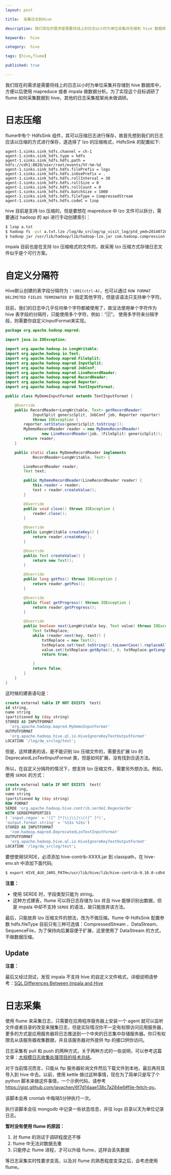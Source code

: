 ```yaml
---
layout: post

title:  采集日志到Hive

description: 我们现在的需求是需要将线上的日志以小时为单位采集并存储到 hive 数据库中，方便以后使用  mapreduce 或者 impala 做数据分析。为了实现这个目标调研了 flume 如何采集数据到 hive，其他的日志采集框架尚未做调研。

keywords:  hive

category:  hive

tags: [hive,flume]

published: true

---
```



我们现在的需求是需要将线上的日志以小时为单位采集并存储到 hive 数据库中，方便以后使用  mapreduce 或者 impala 做数据分析。为了实现这个目标调研了 flume 如何采集数据到 hive，其他的日志采集框架尚未做调研。

# 日志压缩

flume中有个 HdfsSink 组件，其可以压缩日志进行保存，故首先想到我们的日志应该以压缩的方式进行保存，遂选择了 lzo 的压缩格式，HdfsSink 的配置如下:

~~~properties
agent-1.sinks.sink_hdfs.channel = ch-1
agent-1.sinks.sink_hdfs.type = hdfs
agent-1.sinks.sink_hdfs.hdfs.path = hdfs://cdh1:8020/user/root/events/%Y-%m-%d
agent-1.sinks.sink_hdfs.hdfs.filePrefix = logs
agent-1.sinks.sink_hdfs.hdfs.inUsePrefix = .
agent-1.sinks.sink_hdfs.hdfs.rollInterval = 30
agent-1.sinks.sink_hdfs.hdfs.rollSize = 0
agent-1.sinks.sink_hdfs.hdfs.rollCount = 0
agent-1.sinks.sink_hdfs.hdfs.batchSize = 1000
agent-1.sinks.sink_hdfs.hdfs.fileType = CompressedStream
agent-1.sinks.sink_hdfs.hdfs.codeC = lzop
~~~

hive 目前是支持 lzo 压缩的，但是要想在 mapreduce 中 lzo 文件可以拆分，需要通过 hadoop 的 api 进行手动创建索引：

~~~bash 
$ lzop a.txt
$ hadoop fs -put a.txt.lzo /log/dw_srclog/sp_visit_log/ptd_ymd=20140720
​$ hadoop jar /usr/lib/hadoop/lib/hadoop-lzo.jar com.hadoop.compression.lzo.LzoIndexer /log/sp_visit_log/ptd_ymd=20140720/a.txt.lzo
~~~

impala 目前也是在支持 lzo 压缩格式的文件的，故采用 lzo 压缩方式存储日志文件似乎是个可行方案。

# 自定义分隔符

Hive默认创建的表字段分隔符为：`\001(ctrl-A)`，也可以通过 `ROW FORMAT DELIMITED FIELDS TERMINATED BY` 指定其他字符，但是该语法只支持单个字符。

目前，我们的日志中几乎任何单个字符都被使用了，故没法使用单个字符作为 hive 表字段的分隔符，只能使用多个字符，例如：“|||”。
使用多字符来分隔字段，则需要你自定义InputFormat来实现。

~~~java
package org.apache.hadoop.mapred;

import java.io.IOException;

import org.apache.hadoop.io.LongWritable;
import org.apache.hadoop.io.Text;
import org.apache.hadoop.mapred.FileSplit;
import org.apache.hadoop.mapred.InputSplit;
import org.apache.hadoop.mapred.JobConf;
import org.apache.hadoop.mapred.LineRecordReader;
import org.apache.hadoop.mapred.RecordReader;
import org.apache.hadoop.mapred.Reporter;
import org.apache.hadoop.mapred.TextInputFormat;

public class MyDemoInputFormat extends TextInputFormat {

	@Override
	public RecordReader<LongWritable, Text> getRecordReader(
			InputSplit genericSplit, JobConf job, Reporter reporter)
			throws IOException {
		reporter.setStatus(genericSplit.toString());
		MyDemoRecordReader reader = new MyDemoRecordReader(
				new LineRecordReader(job, (FileSplit) genericSplit));
		return reader;
	}

	public static class MyDemoRecordReader implements
			RecordReader<LongWritable, Text> {

		LineRecordReader reader;
		Text text;

		public MyDemoRecordReader(LineRecordReader reader) {
			this.reader = reader;
			text = reader.createValue();
		}

		@Override
		public void close() throws IOException {
			reader.close();
		}

		@Override
		public LongWritable createKey() {
			return reader.createKey();
		}

		@Override
		public Text createValue() {
			return new Text();
		}

		@Override
		public long getPos() throws IOException {
			return reader.getPos();
		}

		@Override
		public float getProgress() throws IOException {
			return reader.getProgress();
		}

		@Override
		public boolean next(LongWritable key, Text value) throws IOException {
			Text txtReplace;
			while (reader.next(key, text)) {
				txtReplace = new Text();
				txtReplace.set(text.toString().toLowerCase().replaceAll("\\|\\|\\|", "\001"));
				value.set(txtReplace.getBytes(), 0, txtReplace.getLength());
				return true;

			}
			return false;
		}
	}
}
~~~

这时候的建表语句是：

~~~sql
create external table IF NOT EXISTS  test(
id string,
name string
)partitioned by (day string) 
STORED AS INPUTFORMAT  
  'org.apache.hadoop.mapred.MyDemoInputFormat'  
OUTPUTFORMAT  
  'org.apache.hadoop.hive.ql.io.HiveIgnoreKeyTextOutputFormat'
LOCATION '/log/dw_srclog/test';
~~~

但是，这样建表的话，是不能识别 lzo 压缩文件的，需要去扩展 lzo 的 DeprecatedLzoTextInputFormat 类，但是如何扩展，没有找到合适方法。

所以，在自定义分隔符的情况下，想支持 lzo 压缩文件，需要另外想办法。例如，使用 `SERDE` 的方式：

~~~sql
create external table IF NOT EXISTS  test(
id string,
name string
)partitioned by (day string) 
ROW FORMAT  
SERDE 'org.apache.hadoop.hive.contrib.serde2.RegexSerDe'  
WITH SERDEPROPERTIES  
( 'input.regex' = '([^ ]*)\\|\\|\\|([^ ]*)',  
'output.format.string' = '%1$s %2$s') 
STORED AS INPUTFORMAT  
  'com.hadoop.mapred.DeprecatedLzoTextInputFormat'  
OUTPUTFORMAT  
  'org.apache.hadoop.hive.ql.io.HiveIgnoreKeyTextOutputFormat'
LOCATION '/log/dw_srclog/test';
~~~

要想使用SERDE，必须添加 hive-contrib-XXXX.jar 到 classpath，在 hive-env.sh 中添加下面代码;

~~~bash
$ export HIVE_AUX_JARS_PATH=/usr/lib/hive/lib/hive-contrib-0.10.0-cdh4.7.0.jar
~~~

**注意：** 

- 使用 SERDE  时，字段类型只能为 string。
- 这种方式建表，flume 可以将日志存储为 lzo 并且 hive 能够识别出数据，但是 impala 中却不支持 `SERDE` 的语法，故只能放弃该方法。

最后，只能放弃 lzo 压缩文件的想法，改为不做压缩。flume 中 HdfsSink 配置参数 hdfs.fileType 目前只有三种可选值：CompressedStream
、DataStream、SequenceFile，为了保持向后兼容便于扩展，这里使用了 DataStream 的方式，不做数据压缩。


## Update

**注意：**

最后又经过测试，发现 impala 不支持 hive 的自定义文件格式，详细说明请参考：[SQL Differences Between Impala and Hive](http://www.cloudera.com/content/cloudera-content/cloudera-docs/Impala/latest/Installing-and-Using-Impala/ciiu_langref_unsupported.html?scroll=langref_unsupported)

# 日志采集

使用 flume 来采集日志，只需要在应用程序服务器上安装一个 agent 就可以监听文件或者目录的改变来搜集日志，但是实际情况你不一定有权限访问应用服务器，更多的方式是应用服务器将日志推送到一个中央的日志集中存储服务器。你只有权限去从该服务器收集数据，并且该服务器对外提供 ftp 的接口供你访问。

日志采集有 pull 和 push 的两种方式，关于两种方式的一些说明，可以参考这篇文章：[大规模日志收集处理项目的技术总结](http://sdjcw.iteye.com/blog/1814703)。

对于当前情况而言，只能从 ftp 服务器轮询文件然后下载文件到本地，最后再将其导入到 hive 中去。以前，使用 kettle 做过这种事情，现在为了简单只是写了个 python 脚本来做这件事情，一个示例代码，请参考 <https://gist.github.com/javachen/6f7d14aae138c7a284e6#file-fetch-py>。

该脚本会再 crontab 中每隔5分钟执行一次。

执行该脚本会往 mongodb 中记录一些状态信息，并往 logs 目录以天为单位记录日志。

**暂时没有使用 flume 的原因：**

1. 对 flume 的测试于调研程度还不够
2. flume 中无法对数据去重
3. 只能停止 flume 进程，才可以升级 flume，这样会丢失数据

等日志采集实时性要求变高，以及对 flume 的熟悉程度变深之后，会考虑使用 flume。
